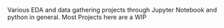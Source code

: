 Various EDA and data gathering projects through Jupyter Notebook and python in general. Most Projects here are a WIP
